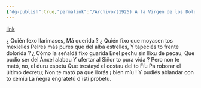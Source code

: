 ```yaml
---
{"dg-publish":true,"permalink":"/Archivo/(1925) A la Virgen de los Dolores/","tags":["#Siglo_20","a1925","central","Enrique_García-Rendueles","escrito","Gijón","poema"]}
---
```


[link](https://asturies.com/cavedaynava/alavirgendelosdolores.txt)

¿ Quién fexo llarimases, Má querida ?
¿ Quién fixo que moyasen tos mexielles
Pelres más pures que del alba estrelles,
Y tapeciés to frente dolorida ?
¿ Cómo la señaldá fixo guarida
Enel pechu sin llixu de pecau,
Que pudio ser del Ánxel alabau
Y ufertar al Siñor to pura vida ?
Pero non te mató, no, el duru espetu
Que trestayó el costau del to Fíu
Pa roborar el último decretu;
Non te mató pa que llorás ¡ bien míu !
Y pudiés ablandar con to xemíu
La ñegra engratetú d´isti probetu.